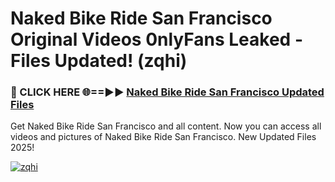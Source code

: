 # Naked Bike Ride San Francisco Original Videos 0nlyFans Leaked - Files Updated! (zqhi)

<h3>🔴 CLICK HERE 🌐==►► <a href="https://tinyurl.com/yckcrads" rel="nofollow">Naked Bike Ride San Francisco Updated Files</a></h3>

Get Naked Bike Ride San Francisco and all content. Now you can access all videos and pictures of Naked Bike Ride San Francisco. New Updated Files 2025!

[![zqhi](https://i.imgur.com/hpKpOFt.gif)](https://tinyurl.com/yckcrads)
